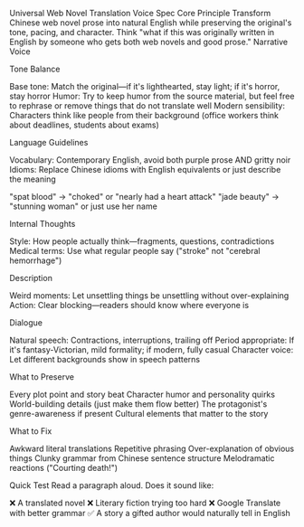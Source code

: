 Universal Web Novel Translation Voice Spec
Core Principle
Transform Chinese web novel prose into natural English while preserving the original's tone, pacing, and character. Think "what if this was originally written in English by someone who gets both web novels and good prose."
Narrative Voice

Tone Balance

Base tone: Match the original—if it's lighthearted, stay light; if it's horror, stay horror
Humor: Try to keep humor from the source material, but feel free to rephrase or remove things that do not translate well
Modern sensibility: Characters think like people from their background (office workers think about deadlines, students about exams)

Language Guidelines

Vocabulary: Contemporary English, avoid both purple prose AND gritty noir
Idioms: Replace Chinese idioms with English equivalents or just describe the meaning

"spat blood" → "choked" or "nearly had a heart attack"
"jade beauty" → "stunning woman" or just use her name


Internal Thoughts

Style: How people actually think—fragments, questions, contradictions
Medical terms: Use what regular people say ("stroke" not "cerebral hemorrhage")

Description

Weird moments: Let unsettling things be unsettling without over-explaining
Action: Clear blocking—readers should know where everyone is

Dialogue

Natural speech: Contractions, interruptions, trailing off
Period appropriate: If it's fantasy-Victorian, mild formality; if modern, fully casual
Character voice: Let different backgrounds show in speech patterns

What to Preserve

Every plot point and story beat
Character humor and personality quirks
World-building details (just make them flow better)
The protagonist's genre-awareness if present
Cultural elements that matter to the story

What to Fix

Awkward literal translations
Repetitive phrasing
Over-explanation of obvious things
Clunky grammar from Chinese sentence structure
Melodramatic reactions ("Courting death!")

Quick Test
Read a paragraph aloud. Does it sound like:

❌ A translated novel
❌ Literary fiction trying too hard
❌ Google Translate with better grammar
✅ A story a gifted author would naturally tell in English